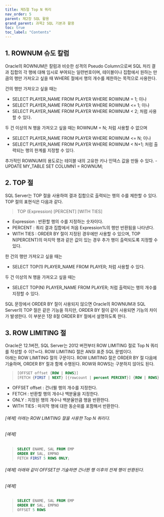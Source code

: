 ```yaml
---
title: 제5절 Top N 쿼리
nav_order: 5
parent: 제2장 SQL 활용
grand_parent: 과목2 SQL 기본과 활용
toc: true
toc_label: "Contents"
---
```


## 1. ROWNUM 슈도 칼럼
Oracle의 ROWNUM은 칼럼과 비슷한 성격의 Pseudo Column으로써 SQL 처리 결과 집합의 각 행에 대해 임시로 부여되는 일련번호이며, 테이블이나 집합에서 원하는 만큼의 행만 가져오고 싶을 때 WHERE 절에서 행의 개수를 제한하는 목적으로 사용한다.<br>

건의 행만 가져오고 싶을 때는 
- SELECT PLAYER_NAME FROM PLAYER WHERE ROWNUM = 1; 이나 
- SELECT PLAYER_NAME FROM PLAYER WHERE ROWNUM <= 1; 이나 
- SELECT PLAYER_NAME FROM PLAYER WHERE ROWNUM < 2; 처럼 사용할 수 있다.<br>

두 건 이상의 N 행을 가져오고 싶을 때는 ROWNUM = N; 처럼 사용할 수 없으며
- SELECT PLAYER_NAME FROM PLAYER WHERE ROWNUM <= N; 이나
- SELECT PLAYER_NAME FROM PLAYER WHERE ROWNUM < N+1; 처럼 출력되는 행의 한계를 지정할 수 있다.<br>

추가적인 ROWNUM의 용도로는 테이블 내의 고유한 키나 인덱스 값을 만들 수 있다. - UPDATE MY_TABLE SET COLUMN1 = ROWNUM;

## 2. TOP 절
SQL Server는 TOP 절을 사용하여 결과 집합으로 출력되는 행의 수를 제한할 수 있다. TOP 절의 표현식은 다음과 같다.

>TOP (Expression) [PERCENT] [WITH TIES]

- Expression : 반환할 행의 수를 지정하는 숫자이다. 
- PERCENT : 쿼리 결과 집합에서 처음 Expression%의 행만 반환됨을 나타낸다. 
- WITH TIES : ORDER BY 절이 지정된 경우에만 사용할 수 있으며, TOP N(PERCENT)의 마지막 행과 같은 값이 있는 경우 추가 행이 출력되도록 지정할 수 있다.<br>

한 건의 행만 가져오고 싶을 때는 
- SELECT TOP(1) PLAYER_NAME FROM PLAYER; 처럼 사용할 수 있다.<br>

두 건 이상의 N 행을 가져오고 싶을 때는 
- SELECT TOP(N) PLAYER_NAME FROM PLAYER; 처럼 출력되는 행의 개수를 지정할 수 있다.<br>

SQL 문장에서 ORDER BY 절이 사용되지 않으면 Oracle의 ROWNUM과 SQL Server의 TOP 절은 같은 기능을 하지만, ORDER BY 절이 같이 사용되면 기능의 차이가 발생한다. 이 부분은 1장 8절 ORDER BY 절에서 설명하도록 한다.

## 3. ROW LIMITING 절

Oracle은 12.1버전, SQL Server는 2012 버전부터 ROW LIMITING 절로 Top N 쿼리를 작성할 수 이?ㅆ다. ROW LIMITING 절은 ANSI 표준 SQL 문법이다.<br>
아래는 ROW LIMITING 절의 구문이다. ROW LIMITING 절은 ORDER BY 절 다음에 기술하며, ORDER BY 절과 함께 수행된다. ROW와 ROWS는 구분하지 않아도 된다.

>```sql
> [OFFSET offset {ROW | ROWS}]
> [FETCH {FIRST | NEXT} [{rowcount | percent PERCENT}] {ROW | ROWS} {ONLY | WITH TIES}]
>```

- OFFSET offset : 건너뛸 행의 개수를 지정한다.
- FETCH : 반환할 행의 개수나 백분율을 지정한다.
- ONLY : 지정된 행의 개수나 백분율만큼 행을 반환한다.
- WITH TIES : 마지막 행에 대한 동순위를 포함해서 반환한다.

###### [예제] 아래는 ROW LIMITING 절을 사용한 Top N 쿼리다.

###### [예제]

>```sql
>SELECT ENAME, SAL FROM EMP 
> ORDER BY SAL, EMPNO
> FETCH FIRST 5 ROWS ONLY;
>```

###### [예제] 아래와 같이 OFFSET만 기술하면 건너뛴 행 이후의 전체 행이 반환된다.

###### [예제]

>```sql
>SELECT ENAME, SAL FROM EMP 
> ORDER BY SAL, EMPNO
> OFFSET 5 ROWS
>```

